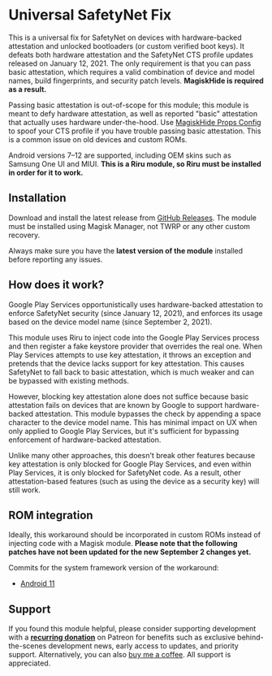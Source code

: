 # Universal SafetyNet Fix

This is a universal fix for SafetyNet on devices with hardware-backed attestation and unlocked bootloaders (or custom verified boot keys). It defeats both hardware attestation and the SafetyNet CTS profile updates released on January 12, 2021. The only requirement is that you can pass basic attestation, which requires a valid combination of device and model names, build fingerprints, and security patch levels. **MagiskHide is required as a result.**

Passing basic attestation is out-of-scope for this module; this module is meant to defy hardware attestation, as well as reported "basic" attestation that actually uses hardware under-the-hood. Use [MagiskHide Props Config](https://github.com/Magisk-Modules-Repo/MagiskHidePropsConf) to spoof your CTS profile if you have trouble passing basic attestation. This is a common issue on old devices and custom ROMs.

Android versions 7–12 are supported, including OEM skins such as Samsung One UI and MIUI. **This is a Riru module, so Riru must be installed in order for it to work.**

## Installation

Download and install the latest release from [GitHub Releases](https://github.com/kdrag0n/safetynet-fix/releases). The module must be installed using Magisk Manager, not TWRP or any other custom recovery.

Always make sure you have the **latest version of the module** installed before reporting any issues.

## How does it work?

Google Play Services opportunistically uses hardware-backed attestation to enforce SafetyNet security (since January 12, 2021), and enforces its usage based on the device model name (since September 2, 2021).

This module uses Riru to inject code into the Google Play Services process and then register a fake keystore provider that overrides the real one. When Play Services attempts to use key attestation, it throws an exception and pretends that the device lacks support for key attestation. This causes SafetyNet to fall back to basic attestation, which is much weaker and can be bypassed with existing methods.

However, blocking key attestation alone does not suffice because basic attestation fails on devices that are known by Google to support hardware-backed attestation. This module bypasses the check by appending a space character to the device model name. This has minimal impact on UX when only applied to Google Play Services, but it's sufficient for bypassing enforcement of hardware-backed attestation.

Unlike many other approaches, this doesn't break other features because key attestation is only blocked for Google Play Services, and even within Play Services, it is only blocked for SafetyNet code. As a result, other attestation-based features (such as using the device as a security key) will still work.

## ROM integration

Ideally, this workaround should be incorporated in custom ROMs instead of injecting code with a Magisk module. **Please note that the following patches have not been updated for the new September 2 changes yet.**

Commits for the system framework version of the workaround:

- [Android 11](https://github.com/ProtonAOSP/android_frameworks_base/commit/7f7a9b19c8293c09dfee12bec75ff17225c6710e)

## Support

If you found this module helpful, please consider supporting development with a **[recurring donation](https://patreon.com/kdrag0n)** on Patreon for benefits such as exclusive behind-the-scenes development news, early access to updates, and priority support. Alternatively, you can also [buy me a coffee](https://paypal.me/kdrag0ndonate). All support is appreciated.

